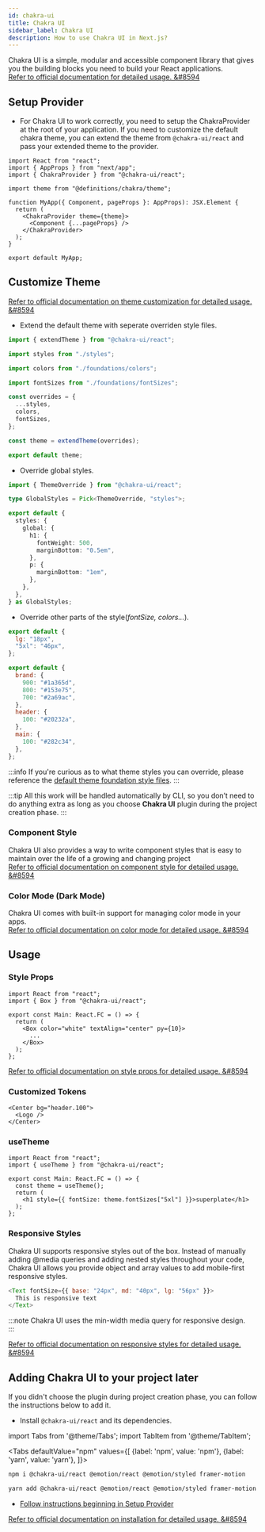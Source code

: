 ```yaml
---
id: chakra-ui
title: Chakra UI
sidebar_label: Chakra UI
description: How to use Chakra UI in Next.js?
---
```


Chakra UI is a simple, modular and accessible component library that gives you the building blocks you need to build your React applications.  
[Refer to official documentation for detailed usage. &#8594](https://chakra-ui.com/docs/getting-started)

## Setup Provider

- For Chakra UI to work correctly, you need to setup the ChakraProvider at the root of your application. If you need to customize the default chakra theme, you can extend the theme from `@chakra-ui/react` and pass your extended theme to the provider.

```tsx title="pages/_app.tsx"
import React from "react";
import { AppProps } from "next/app";
import { ChakraProvider } from "@chakra-ui/react";

import theme from "@definitions/chakra/theme";

function MyApp({ Component, pageProps }: AppProps): JSX.Element {
  return (
    <ChakraProvider theme={theme}>
      <Component {...pageProps} />
    </ChakraProvider>
  );
}

export default MyApp;
```

## Customize Theme

[Refer to official documentation on theme customization for detailed usage. &#8594](https://chakra-ui.com/docs/theming/customize-theme)

- Extend the default theme with seperate overriden style files.

```ts title="src/definitions/chakra/theme/index.ts"
import { extendTheme } from "@chakra-ui/react";

import styles from "./styles";

import colors from "./foundations/colors";

import fontSizes from "./foundations/fontSizes";

const overrides = {
  ...styles,
  colors,
  fontSizes,
};

const theme = extendTheme(overrides);

export default theme;
```

- Override global styles.

```ts title="src/definitions/chakra/theme/styles.ts"
import { ThemeOverride } from "@chakra-ui/react";

type GlobalStyles = Pick<ThemeOverride, "styles">;

export default {
  styles: {
    global: {
      h1: {
        fontWeight: 500,
        marginBottom: "0.5em",
      },
      p: {
        marginBottom: "1em",
      },
    },
  },
} as GlobalStyles;
```

- Override other parts of the style(*fontSize, colors...*).

```js title="src/definitions/chakra/theme/foundations/fontSizes.js"
export default {
  lg: "18px",
  "5xl": "46px",
};
```

```js title="src/definitions/chakra/theme/foundations/colors.js"
export default {
  brand: {
    900: "#1a365d",
    800: "#153e75",
    700: "#2a69ac",
  },
  header: {
    100: "#20232a",
  },
  main: {
    100: "#282c34",
  },
};
```

:::info
If you're curious as to what theme styles you can override, please reference the [default theme foundation style files](https://github.com/chakra-ui/chakra-ui/tree/main/packages/theme/src/foundations).
:::

:::tip
All this work will be handled automatically by CLI, so you don’t need to do anything extra as long as you choose **Chakra UI** plugin during the project creation phase.
:::

### Component Style
Chakra UI also provides a way to write component styles that is easy to maintain over the life of a growing and changing project  
[Refer to official documentation on component style for detailed usage. &#8594](https://chakra-ui.com/docs/theming/component-style)

### Color Mode (Dark Mode)
Chakra UI comes with built-in support for managing color mode in your apps.  
[Refer to official documentation on color mode for detailed usage. &#8594](https://chakra-ui.com/docs/features/color-mode)

## Usage

### Style Props

```tsx title="src/components/main/index.tsx"
import React from "react";
import { Box } from "@chakra-ui/react";

export const Main: React.FC = () => {
  return (
    <Box color="white" textAlign="center" py={10}>
      ...
    </Box>
  );
};
```

[Refer to official documentation on style props for detailed usage. &#8594](https://chakra-ui.com/docs/features/style-props)

### Customized Tokens

```tsx title="src/components/header/index.tsx"
<Center bg="header.100">
  <Logo />
</Center>
```

### useTheme

```tsx title="src/components/main/index.tsx"
import React from "react";
import { useTheme } from "@chakra-ui/react";

export const Main: React.FC = () => {
  const theme = useTheme();
  return (
    <h1 style={{ fontSize: theme.fontSizes["5xl"] }}>superplate</h1>
  );
};
```
### Responsive Styles
Chakra UI supports responsive styles out of the box. Instead of manually adding @media queries and adding nested styles throughout your code, Chakra UI allows you provide object and array values to add mobile-first responsive styles.

```js
<Text fontSize={{ base: "24px", md: "40px", lg: "56px" }}>
  This is responsive text
</Text>
```

:::note
Chakra UI uses the min-width media query for responsive design.  
:::

[Refer to official documentation on responsive styles for detailed usage. &#8594](https://chakra-ui.com/docs/features/responsive-styles)


## Adding Chakra UI to your project later

If you didn't choose the plugin during project creation phase, you can follow the instructions below to add it.

- Install `@chakra-ui/react` and its dependencies.

import Tabs from '@theme/Tabs';
import TabItem from '@theme/TabItem';

<Tabs
  defaultValue="npm"
  values={[
    {label: 'npm', value: 'npm'},
    {label: 'yarn', value: 'yarn'},
  ]}>
  <TabItem value="npm">

```bash
npm i @chakra-ui/react @emotion/react @emotion/styled framer-motion
```
  </TabItem>
  <TabItem value="yarn">

```bash
yarn add @chakra-ui/react @emotion/react @emotion/styled framer-motion
```          
  </TabItem>
</Tabs>

- [Follow instructions beginning in Setup Provider](#setup-provider)

[Refer to official documentation on installation for detailed usage. &#8594](https://chakra-ui.com/docs/getting-started#installation)